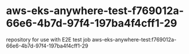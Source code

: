 # aws-eks-anywhere-test-f769012a-66e6-4b7d-97f4-197ba4f4cff1-29
repository for use with E2E test job aws-eks-anywhere-test:f769012a-66e6-4b7d-97f4-197ba4f4cff1-29
